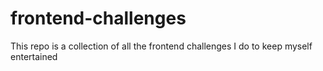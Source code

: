 # frontend-challenges

This repo is a collection of all the frontend challenges I do to keep myself entertained
